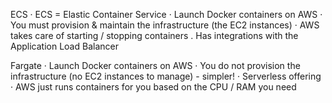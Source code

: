 ECS
· ECS = Elastic Container Service
· Launch Docker containers on
AWS
· You must provision & maintain the infrastructure (the EC2 instances)
· AWS takes care of starting / stopping containers
. Has integrations with the Application Load Balancer

Fargate
· Launch Docker containers on
AWS
· You do not provision the
infrastructure (no EC2 instances
to manage) - simpler!
· Serverless offering
· AWS just runs containers for
you based on the CPU / RAM
you need
